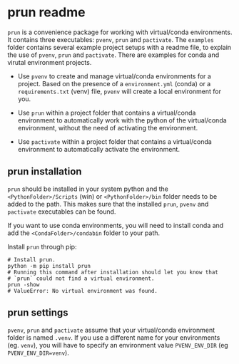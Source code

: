 # prun readme
`prun` is a convenience package for working with virtual/conda environments. It 
contains three executables: `pvenv`, `prun` and `pactivate`. The `examples` folder 
contains several example project setups with a readme file, to explain the use of 
`pvenv`, `prun` and `pactivate`. There are examples for conda and virutal environment 
projects.

- Use `pvenv` to create and manage virtual/conda environments for a project. Based on 
  the presence of a `environment.yml` (conda) or a `requirements.txt` (venv) file, 
  `pvenv` will create a local environment for you.

- Use `prun` within a project folder that contains a virtual/conda environment to 
  automatically work with the python of the virtual/conda environment, without the 
  need of activating the environment.

- Use `pactivate` within a project folder that contains a virtual/conda environment to 
  automatically activate the environment.


## prun installation
`prun` should be installed in your system python and the `<PythonFolder>/Scripts` (win) 
or `<PythonFolder>/bin` folder needs to be added to the path. This makes sure that the 
installed `prun`, `pvenv` and `pactivate` executables can be found.

If you want to use conda environments, you will need to install conda and add the 
`<CondaFolder>/condabin` folder to your path. 

Install `prun` through pip:
```
# Install prun.
python -m pip install prun
# Running this command after installation should let you know that 
# `prun` could not find a virtual environment.
prun -show
# ValueError: No virtual environment was found.
```

## prun settings
`pvenv`, `prun` and `pactivate` assume that your virtual/conda environment folder is 
named `.venv`. If you use a different name for your environments (eg. `venv`), you 
will have to specify an environment value `PVENV_ENV_DIR` (eg `PVENV_ENV_DIR=venv`).
